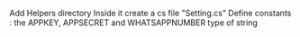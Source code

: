 Add Helpers directory
Inside it create a cs file "Setting.cs"
Define constants : the APPKEY, APPSECRET and WHATSAPPNUMBER type of string
